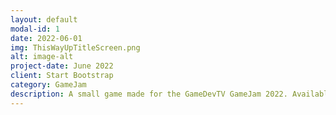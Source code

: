 ```yaml
---
layout: default
modal-id: 1
date: 2022-06-01
img: ThisWayUpTitleScreen.png
alt: image-alt
project-date: June 2022
client: Start Bootstrap
category: GameJam
description: A small game made for the GameDevTV GameJam 2022. Available for free on Itch.io!
---
```

